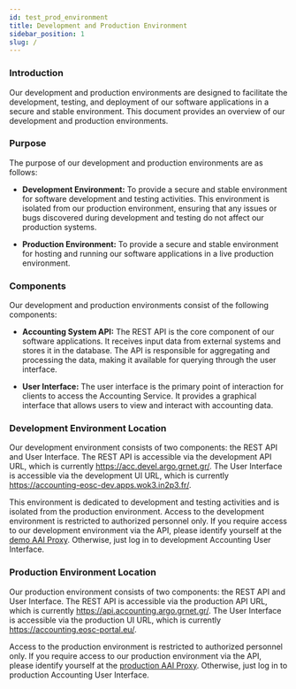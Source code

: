 ```yaml
---
id: test_prod_environment
title: Development and Production Environment
sidebar_position: 1
slug: /
---
```


### Introduction

Our development and production environments are designed to facilitate the development, testing, and deployment of our software applications in a secure and stable environment. This document provides an overview of our development and production environments.

### Purpose

The purpose of our development and production environments are as follows:

- **Development Environment:** To provide a secure and stable environment for software development and testing activities. This environment is isolated from our production environment, ensuring that any issues or bugs discovered during development and testing do not affect our production systems.

- **Production Environment:** To provide a secure and stable environment for hosting and running our software applications in a live production environment.

### Components

Our development and production environments consist of the following components:

- **Accounting System API:** The REST API is the core component of our software applications. It receives input data from external systems and stores it in the database. The API is responsible for aggregating and processing the data, making it available for querying through the user interface. 

- **User Interface:** The user interface is the primary point of interaction for clients to access the Accounting Service. It provides a graphical interface that allows users to view and interact with accounting data.

### Development Environment Location

Our development environment consists of two components: the REST API and User Interface. 
The REST API is accessible via the development API URL, which is currently https://acc.devel.argo.grnet.gr/. The User Interface is accessible via the development UI URL, which is currently https://accounting-eosc-dev.apps.wok3.in2p3.fr/. 

This environment is dedicated to development and testing activities and is isolated from the production environment. Access to the development environment is restricted to authorized personnel only. 
If you require access to our development environment via the API, please identify yourself at the [demo AAI Proxy](https://acc.devel.argo.grnet.gr/oidc-client/index.php). Otherwise, just log in to development Accounting User Interface.

### Production Environment Location

Our production environment consists of two components: the REST API and User Interface.
The REST API is accessible via the production API URL, which is currently https://api.accounting.argo.grnet.gr/. The User Interface is accessible via the production UI URL, which is currently https://accounting.eosc-portal.eu/.

Access to the production environment is restricted to authorized personnel only.
If you require access to our production environment via the API, please identify yourself at the [production AAI Proxy](https://api.accounting.argo.grnet.gr/oidc-client/index.php). Otherwise, just log in to production Accounting User Interface.

